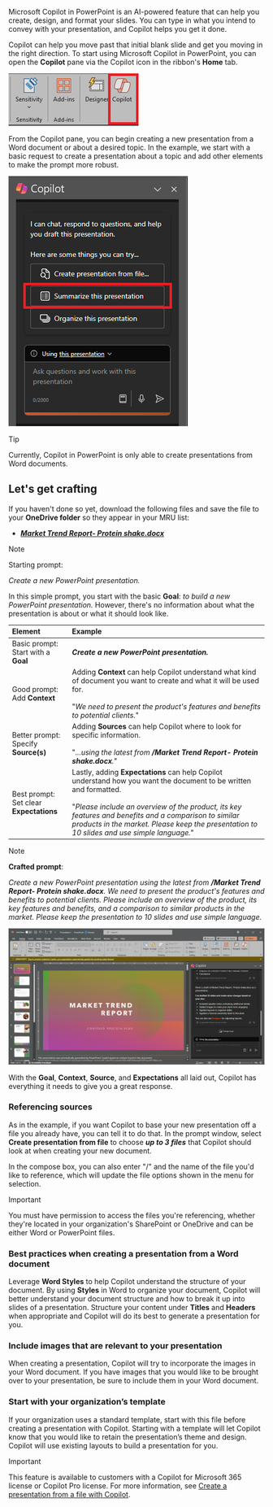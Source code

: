Microsoft Copilot in PowerPoint is an AI-powered feature that can help you create, design, and format your slides.  You can type in what you intend to convey with your presentation, and Copilot helps you get it done. 

Copilot can help you move past that initial blank slide and get you moving in the right direction. To start using Microsoft Copilot in PowerPoint, you can open the **Copilot** pane via the Copilot icon in the ribbon's **Home** tab.

![Screenshot of the Copilot icon in the PowerPoint ribbon.](../media/copilot-ribbon-powerpoint.png)

From the Copilot pane, you can begin creating a new presentation from a Word document or about a desired topic. In the example, we start with a basic request to create a presentation about a topic and add other elements to make the prompt more robust.

![Screenshot of the Copilot panel in PowerPoint upon first opening.](../media/copilot-pane-powerpoint.png)

> [!TIP]
> Currently, Copilot in PowerPoint is only able to create presentations from Word documents.

## Let's get crafting

If you haven't done so yet, download the following files and save the file to your **OneDrive folder** so they appear in your MRU list:

- **_[Market Trend Report- Protein shake.docx](https://go.microsoft.com/fwlink/?linkid=2268827)_**

> [!NOTE]
> Starting prompt:
>
> _Create a new PowerPoint presentation._

In this simple prompt, you start with the basic **Goal**: _to build a new PowerPoint presentation._ However, there's no information about what the presentation is about or what it should look like.

| Element | Example |
| :------ | :------- |
| Basic prompt: <br>Start with a **Goal** | **_Create a new PowerPoint presentation._** |
| Good prompt: <br>Add **Context** | Adding **Context** can help Copilot understand what kind of document you want to create and what it will be used for.<br><br>"_We need to present the product's features and benefits to potential clients._" |
| Better prompt: <br>Specify **Source(s)** | Adding **Sources** can help Copilot where to look for specific information.<br><br>"_...using the latest from **/Market Trend Report- Protein shake.docx**._" |
| Best prompt: <br>Set clear **Expectations** | Lastly, adding **Expectations** can help Copilot understand how you want the document to be written and formatted.<br><br>"_Please include an overview of the product, its key features and benefits and a comparison to similar products in the market. Please keep the presentation to 10 slides and use simple language._" |

> [!NOTE]
> **Crafted prompt**:
>
> _Create a new PowerPoint presentation using the latest from **/Market Trend Report- Protein shake.docx**. We need to present the product's features and benefits to potential clients. Please include an overview of the product, its key features and benefits, and a comparison to similar products in the market. Please keep the presentation to 10 slides and use simple language._

[![Screenshot the crafted prompt results against the sample document using Copilot in PowerPoint.](../media/copilot-draft-results-powerpoint.png)](../media/copilot-draft-results-powerpoint.png#lightbox)

With the **Goal**, **Context**, **Source**, and **Expectations** all laid out, Copilot has everything it needs to give you a great response.

### Referencing sources

As in the example, if you want Copilot to base your new presentation off a file you already have, you can tell it to do that. In the prompt window, select **Create presentation from file** to choose **_up to 3 files_** that Copilot should look at when creating your new document.

In the compose box, you can also enter "/" and the name of the file you'd like to reference, which will update the file options shown in the menu for selection.

> [!IMPORTANT]
> You must have permission to access the files you're referencing, whether they're located in your organization's SharePoint or OneDrive and can be either Word or PowerPoint files.

### Best practices when creating a presentation from a Word document

Leverage **Word Styles** to help Copilot understand the structure of your document. By using **Styles** in Word to organize your document, Copilot will better understand your document structure and how to break it up into slides of a presentation. Structure your content under **Titles** and **Headers** when appropriate and Copilot will do its best to generate a presentation for you.

### Include images that are relevant to your presentation

When creating a presentation, Copilot will try to incorporate the images in your Word document. If you have images that you would like to be brought over to your presentation, be sure to include them in your Word document.

### Start with your organization’s template

If your organization uses a standard template, start with this file before creating a presentation with Copilot. Starting with a template will let Copilot know that you would like to retain the presentation’s theme and design. Copilot will use existing layouts to build a presentation for you.

> [!IMPORTANT]
> This feature is available to customers with a Copilot for Microsoft 365 license or Copilot Pro license. For more information, see [Create a presentation from a file with Copilot](https://support.microsoft.com/office/create-a-new-presentation-3222ee03-f5a4-4d27-8642-9c387ab4854d).